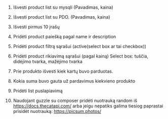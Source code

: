 1. Išvesti product list su mysqli (Pavadimas, kaina)

2. Išvesti product list su PDO. (Pavadimas, kaina)

3. Išvesti pirmus 10 įrašų

4. Pridėti product paiešką pagal name ir description

5. Pridėti product filtrą sąrašui (active(select box ar tai checkbox))

6. Pridėti product rikiavimą sąrašui (pagal kainą)
   Select box: tuščia, didėjimo tvarka, mažėjimo tvarka

7. Prie produkto išvesti kiek kartų buvo parduotas.

8. Kokia suma buvo gauta už pardavimus kiekvieno produkto
 
9. Pridėti list puslapiavimą

10. Naudojant guzzle su composer pridėti nuotrauką random iš https://docs.thecatapi.com/
arba jeigu nepatiks galima tiesiog paprastai prisidėt nuotrauką:
    https://picsum.photos/
